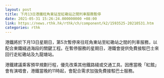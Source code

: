 ```yaml
---
layout: post
title: 下月13日港鐵旺角東站至紅磡站之間列車服務暫停
date: 2021-05-31 15:26:24.000000000 +08:00
link: https://news.rthk.hk/rthk/ch/component/k2/1593525-20210531.htm
categories: rthk
---
```


港鐵將於下月13日星期日，第5次暫停來往旺角東站至紅磡站之間的列車服務，以配合東鐵綫過海段的關鍵工程。在暫停服務的星期日，港鐵會提供免費接駁巴士來回行走紅磡站及九龍塘站。

港鐵建議乘客預早規劃行程，優先改乘其他鐵路綫或交通工具。因應當晚「紅館」會有演唱會，港鐵當晚約11時起，會配合需求加強免費接駁巴士服務。
